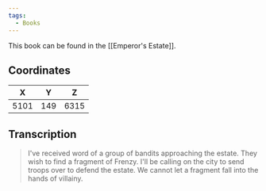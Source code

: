 ```yaml
---
tags:
  - Books
---
```


This book can be found in the [[Emperor's Estate]].

## Coordinates
| **X** | **Y** | **Z** |
| :---: | :---: | :---: |
| 5101  |  149  | 6315  |

## Transcription
> I've received word of a group of bandits approaching the estate. They wish to find a fragment of Frenzy. I'll be calling on the city to send troops over to defend the estate. We cannot let a fragment fall into the hands of villainy.
